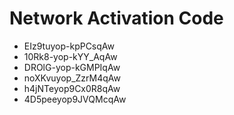 # Network Activation Code
* EIz9tuyop-kpPCsqAw
* 10Rk8-yop-kYY_AqAw
* DROlG-yop-kGMPIqAw
* noXKvuyop_ZzrM4qAw
* h4jNTeyop9Cx0R8qAw
* 4D5peeyop9JVQMcqAw